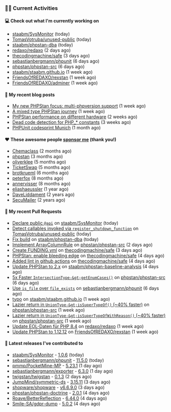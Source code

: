 ### 👨‍💻 Current Activities


#### 💻 Check out what I'm currently working on

- [staabm/SysMonitor](https://github.com/staabm/SysMonitor) (today)
- [TomasVotruba/unused-public](https://github.com/TomasVotruba/unused-public) (today)
- [staabm/phpstan-dba](https://github.com/staabm/phpstan-dba) (today)
- [redaxo/redaxo](https://github.com/redaxo/redaxo) (2 days ago)
- [thecodingmachine/safe](https://github.com/thecodingmachine/safe) (3 days ago)
- [sebastianbergmann/phpunit](https://github.com/sebastianbergmann/phpunit) (6 days ago)
- [phpstan/phpstan-src](https://github.com/phpstan/phpstan-src) (6 days ago)
- [staabm/staabm.github.io](https://github.com/staabm/staabm.github.io) (1 week ago)
- [FriendsOfREDAXO/rexstan](https://github.com/FriendsOfREDAXO/rexstan) (1 week ago)
- [FriendsOfREDAXO/adminer](https://github.com/FriendsOfREDAXO/adminer) (1 week ago)


#### 📜 My recent blog posts

- [My new PHPStan focus: multi-phpversion support](https://staabm.github.io/2024/11/28/phpstan-php-version-in-scope.html) (1 week ago)
- [A mixed type PHPStan journey](https://staabm.github.io/2024/11/26/phpstan-mixed-types.html) (1 week ago)
- [PHPStan performance on different hardware](https://staabm.github.io/2024/11/17/phpstan-performance-on-different-hardware.html) (2 weeks ago)
- [Dead code detection for PHP_* constants](https://staabm.github.io/2024/11/14/phpstan-php-version-narrowing.html) (3 weeks ago)
- [PHPUnit codesprint Munich](https://staabm.github.io/2024/10/19/phpunit-codesprint-munich.html) (1 month ago)


#### ❤️ These awesome people [sponsor me](https://github.com/sponsors/staabm) (thank you!)

- [Chemaclass](https://github.com/Chemaclass) (2 months ago)
- [phpstan](https://github.com/phpstan) (3 months ago)
- [oliverklee](https://github.com/oliverklee) (5 months ago)
- [TicketSwap](https://github.com/TicketSwap) (5 months ago)
- [brotkrueml](https://github.com/brotkrueml) (6 months ago)
- [peterfox](https://github.com/peterfox) (8 months ago)
- [annervisser](https://github.com/annervisser) (8 months ago)
- [eliashaeussler](https://github.com/eliashaeussler) (1 year ago)
- [DaveLiddament](https://github.com/DaveLiddament) (2 years ago)
- [SecuMailer](https://github.com/SecuMailer) (2 years ago)


#### 🔨 My recent Pull Requests

- [Declare public `@api`](https://github.com/staabm/SysMonitor/pull/27) on [staabm/SysMonitor](https://github.com/staabm/SysMonitor) (today)
- [Detect callables invoked via `register_shutdown_function`](https://github.com/TomasVotruba/unused-public/pull/139) on [TomasVotruba/unused-public](https://github.com/TomasVotruba/unused-public) (today)
- [Fix build](https://github.com/staabm/phpstan-dba/pull/726) on [staabm/phpstan-dba](https://github.com/staabm/phpstan-dba) (today)
- [Implement ArrayColumnRule](https://github.com/phpstan/phpstan-src/pull/3706) on [phpstan/phpstan-src](https://github.com/phpstan/phpstan-src) (2 days ago)
- [Create FUNDING.yml](https://github.com/thecodingmachine/safe/pull/496) on [thecodingmachine/safe](https://github.com/thecodingmachine/safe) (3 days ago)
- [PHPStan: enable bleeding edge](https://github.com/thecodingmachine/safe/pull/494) on [thecodingmachine/safe](https://github.com/thecodingmachine/safe) (4 days ago)
- [Added lint in github actions](https://github.com/thecodingmachine/safe/pull/493) on [thecodingmachine/safe](https://github.com/thecodingmachine/safe) (4 days ago)
- [Update PHPStan to 2.x](https://github.com/staabm/phpstan-baseline-analysis/pull/187) on [staabm/phpstan-baseline-analysis](https://github.com/staabm/phpstan-baseline-analysis) (4 days ago)
- [5x Faster `IntersectionType-&gt;getEnumCases()`](https://github.com/phpstan/phpstan-src/pull/3695) on [phpstan/phpstan-src](https://github.com/phpstan/phpstan-src) (6 days ago)
- [Use `is_file` over `file_exists`](https://github.com/sebastianbergmann/phpunit/pull/6058) on [sebastianbergmann/phpunit](https://github.com/sebastianbergmann/phpunit) (6 days ago)
- [typo](https://github.com/staabm/staabm.github.io/pull/127) on [staabm/staabm.github.io](https://github.com/staabm/staabm.github.io) (1 week ago)
- [Lazier return in `UnionType-&gt;isSuperTypeOf()` (~40% faster)](https://github.com/phpstan/phpstan-src/pull/3693) on [phpstan/phpstan-src](https://github.com/phpstan/phpstan-src) (1 week ago)
- [Lazier return in `UnionType-&gt;isSuperTypeOfWithReason()` (~40% faster)](https://github.com/phpstan/phpstan-src/pull/3692) on [phpstan/phpstan-src](https://github.com/phpstan/phpstan-src) (1 week ago)
- [Update EOL-Daten für PHP 8.4](https://github.com/redaxo/redaxo/pull/6185) on [redaxo/redaxo](https://github.com/redaxo/redaxo) (1 week ago)
- [Update PHPStan to 1.12.12](https://github.com/FriendsOfREDAXO/rexstan/pull/780) on [FriendsOfREDAXO/rexstan](https://github.com/FriendsOfREDAXO/rexstan) (1 week ago)


#### 🔭 Latest releases I've contributed to

- [staabm/SysMonitor](https://github.com/staabm/SysMonitor) - [1.0.6](https://github.com/staabm/SysMonitor/releases/tag/1.0.6) (today)
- [sebastianbergmann/phpunit](https://github.com/sebastianbergmann/phpunit) - [11.5.0](https://github.com/sebastianbergmann/phpunit/releases/tag/11.5.0) (today)
- [pmmp/PocketMine-MP](https://github.com/pmmp/PocketMine-MP) - [5.23.1](https://github.com/pmmp/PocketMine-MP/releases/tag/5.23.1) (1 day ago)
- [sebastianbergmann/exporter](https://github.com/sebastianbergmann/exporter) - [6.3.0](https://github.com/sebastianbergmann/exporter/releases/tag/6.3.0) (1 day ago)
- [twigstan/twigstan](https://github.com/twigstan/twigstan) - [0.1.3](https://github.com/twigstan/twigstan/releases/tag/0.1.3) (2 days ago)
- [JumpMind/symmetric-ds](https://github.com/JumpMind/symmetric-ds) - [3.15.11](https://github.com/JumpMind/symmetric-ds/releases/tag/3.15.11) (3 days ago)
- [shopware/shopware](https://github.com/shopware/shopware) - [v6.6.9.0](https://github.com/shopware/shopware/releases/tag/v6.6.9.0) (3 days ago)
- [phpstan/phpstan-doctrine](https://github.com/phpstan/phpstan-doctrine) - [2.0.1](https://github.com/phpstan/phpstan-doctrine/releases/tag/2.0.1) (4 days ago)
- [Roave/BetterReflection](https://github.com/Roave/BetterReflection) - [6.44.0](https://github.com/Roave/BetterReflection/releases/tag/6.44.0) (4 days ago)
- [Smile-SA/gdpr-dump](https://github.com/Smile-SA/gdpr-dump) - [5.0.2](https://github.com/Smile-SA/gdpr-dump/releases/tag/5.0.2) (4 days ago)
